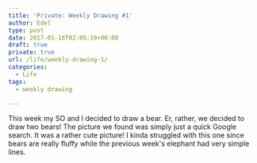 ```yaml
---
title: 'Private: Weekly Drawing #1'
author: Edel
type: post
date: 2017-01-16T02:05:19+00:00
draft: true
private: true
url: /life/weekly-drawing-1/
categories:
  - Life
tags:
  - weekly drawing

---
```

This week my SO and I decided to draw a bear. Er, rather, we decided to draw two bears! The picture we found was simply just a quick Google search. It was a rather cute picture! I kinda struggled with this one since bears are really fluffy while the previous week's elephant had very simple lines.

<img data-attachment-id="137" data-permalink="http://edelgrace.me/blog/life/weekly-drawing-1/attachment/20170115_185117/" data-orig-file="https://i2.wp.com/edelgrace.me/blog/wp-content/uploads/2017/01/20170115_185117-e1484532197157.jpg?fit=1836%2C1778" data-orig-size="1836,1778" data-comments-opened="1" data-image-meta="{&quot;aperture&quot;:&quot;2.4&quot;,&quot;credit&quot;:&quot;&quot;,&quot;camera&quot;:&quot;LG-K210&quot;,&quot;caption&quot;:&quot;&quot;,&quot;created_timestamp&quot;:&quot;1484506276&quot;,&quot;copyright&quot;:&quot;&quot;,&quot;focal_length&quot;:&quot;3.18&quot;,&quot;iso&quot;:&quot;150&quot;,&quot;shutter_speed&quot;:&quot;0&quot;,&quot;title&quot;:&quot;&quot;,&quot;orientation&quot;:&quot;6&quot;}" data-image-title="20170115_185117" data-image-description="" data-medium-file="https://i2.wp.com/edelgrace.me/blog/wp-content/uploads/2017/01/20170115_185117-e1484532197157.jpg?fit=300%2C291" data-large-file="https://i2.wp.com/edelgrace.me/blog/wp-content/uploads/2017/01/20170115_185117-e1484532197157.jpg?fit=663%2C642" src="https://i1.wp.com/edelgrace.me/blog/wp-content/uploads/2017/01/20170115_185117-e1484532197157-300x291.jpg?resize=300%2C291" alt="" class="alignnone size-medium wp-image-137" srcset="https://i2.wp.com/edelgrace.me/blog/wp-content/uploads/2017/01/20170115_185117-e1484532197157.jpg?resize=300%2C291 300w, https://i2.wp.com/edelgrace.me/blog/wp-content/uploads/2017/01/20170115_185117-e1484532197157.jpg?resize=768%2C744 768w, https://i2.wp.com/edelgrace.me/blog/wp-content/uploads/2017/01/20170115_185117-e1484532197157.jpg?resize=1024%2C992 1024w, https://i2.wp.com/edelgrace.me/blog/wp-content/uploads/2017/01/20170115_185117-e1484532197157.jpg?w=1326 1326w" sizes="(max-width: 300px) 100vw, 300px" data-recalc-dims="1" />